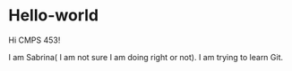 # Hello-world

Hi CMPS 453!

I am Sabrina( I am not sure I am doing right or not).
I am trying to learn Git.
